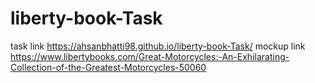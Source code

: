# liberty-book-Task
task link https://ahsanbhatti98.github.io/liberty-book-Task/
mockup link https://www.libertybooks.com/Great-Motorcycles:-An-Exhilarating-Collection-of-the-Greatest-Motorcycles-50060
